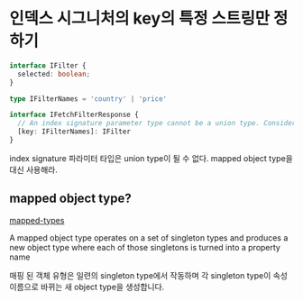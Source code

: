# 인덱스 시그니처의 key의 특정 스트링만 정하기

```ts
interface IFilter {
  selected: boolean;
}

type IFilterNames = 'country' | 'price'

interface IFetchFilterResponse {
  // An index signature parameter type cannot be a union type. Consider using a mapped object type instead.
  [key: IFilterNames]: IFilter
}
```

index signature 파라미터 타입은 union type이 될 수 없다.
mapped object type을 대신 사용해라.

## mapped object type?

[mapped-types](http://www.typescriptlang.org/docs/handbook/advanced-types.html#mapped-types)


A mapped object type operates on a set of singleton types and produces a new object type where each of those singletons is turned into a property name

매핑 된 객체 유형은 일련의 singleton type에서 작동하며 각 singleton type이 속성 이름으로 바뀌는 새 object type을 생성합니다.
